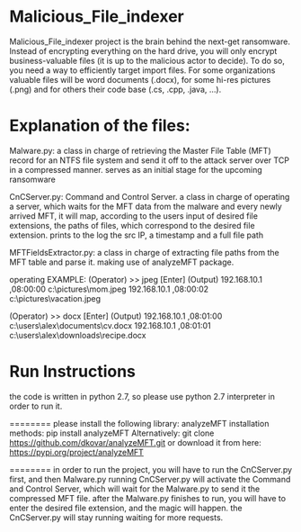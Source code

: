 # Malicious_File_indexer

Malicious_File_indexer project is the brain behind the next-get ransomware. Instead of encrypting everything on the hard drive, you will only encrypt business-valuable files (it is up to the malicious actor to decide). To do so, you need a way to efficiently target import files. For some organizations valuable files will be word documents (.docx), for some hi-res pictures (.png) and for others their code base (.cs, .cpp, .java, …).

# Explanation of the files:

 Malware.py:
 a class in charge of retrieving the Master File Table (MFT) record for an NTFS file system
 and send it off to the attack server over TCP in a compressed manner.
 serves as an initial stage for the upcoming ransomware
 
 CnCServer.py:
 Command and Control Server. a class in charge of operating a server, which waits for the MFT data from the malware and every newly arrived MFT,
 it will map, according to the users input of desired file extensions, the paths of files, which correspond to the desired file extension.
 prints to the log the src IP, a timestamp and a full file path
 
 MFTFieldsExtractor.py:
 a class in charge of extracting file paths from the MFT table and parse it. making use of analyzeMFT package.
 
 operating EXAMPLE:
  (Operator) >> jpeg [Enter]
  (Output) 192.168.10.1 ,08:00:00 c:\pictures\mom.jpeg
  192.168.10.1 ,08:00:02 c:\pictures\vacation.jpeg
  
  (Operator) >> docx [Enter]
  (Output) 192.168.10.1 ,08:01:00 c:\users\alex\documents\cv.docx
  192.168.10.1 ,08:01:01 c:\users\alex\downloads\recipe.docx

 #  Run Instructions
  the code is written in python 2.7, so please use python 2.7 interpreter in order to run it.
  
  ========
  please install the following library:
  analyzeMFT
  installation methods:
      pip install analyzeMFT
      Alternatively:
      git clone https://github.com/dkovar/analyzeMFT.git
      or download it from here: https://pypi.org/project/analyzeMFT 
  
  ========
  in order to run the project, you will have to run the CnCServer.py first, and then Malware.py
  running CnCServer.py will activate the Command and Control Server, which will wait for the Malware.py to send it the compressed MFT file.
  after the Malware.py finishes to run, you will have to enter the desired file extension, and the magic will happen.
  the CnCServer.py will stay running waiting for more requests.
